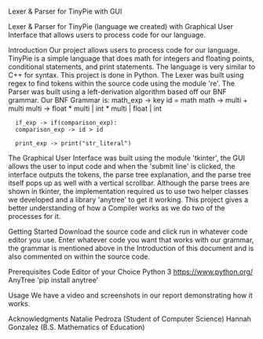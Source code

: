 Lexer & Parser for TinyPie with GUI

Lexer & Parser for TinyPie (language we created) with Graphical User Interface that allows users to process code for our language.

Introduction
Our project allows users to process code for our language. TinyPie is a simple language that does math for integers and floating points, conditional statements, and print statements.  The language is very similar to C++ for syntax. This project is done in Python. The Lexer was built using regex to find tokens within the source code using the module 're'. The Parser was built using a left-derivation algorithm based off our BNF grammar.
Our BNF Grammar is:
      math_exp -> key id = math
      math -> multi + multi
      multi -> float * multi | int * multi | float | int
      
      if_exp -> if(comparison_exp):
      comparison_exp -> id > id
      
      print_exp -> print("str_literal")
The Graphical User Interface was built using the module 'tkinter', the GUI allows the user to input code and when the 'submit line' is clicked, the interface outputs the tokens, the parse tree explanation, and the parse tree itself pops up as well with a vertical scrollbar. Although the parse trees are shown in tkinter, the implementation required us to use two helper classes we developed and a library 'anytree' to get it working. This project gives a better understanding of how a Compiler works as we do two of the processes for it.

Getting Started
Download the source code and click run in whatever code editor you use. Enter whatever code you want that works with our grammar, the grammar is mentioned above in the Introduction of this document and is also commented on within the source code.

Prerequisites
Code Editor of your Choice
Python 3 https://www.python.org/
AnyTree 'pip install anytree'

Usage
We have a video and screenshots in our report demonstrating how it works.

Acknowledgments
Natalie Pedroza (Student of Computer Science)
Hannah Gonzalez (B.S. Mathematics of Education)
